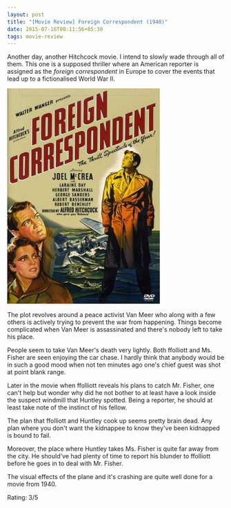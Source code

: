 ```yaml
---
layout: post
title: "[Movie Review] Foreign Correspondent (1940)"
date: 2015-07-16T00:11:56+05:30
tags: movie-review
---
```


Another day, another Hitchcock movie. I intend to slowly wade through all of them.
This one is a supposed thriller where an American reporter is assigned as the *foreign correspondent* in Europe to cover the events that lead up to a fictionalised World War II.

![Foreign Correspondent (1940);Foreign Correspondent (1940)](/img/movie-poster-foreign-correspondent.jpg)

The plot revolves around a peace activist Van Meer who along with a few others is actively trying to prevent the war from happening.
Things become complicated when Van Meer is assassinated and there's nobody left to take his place.

People seem to take Van Meer's death very lightly. Both ffolliott and Ms. Fisher are seen enjoying the car chase.
I hardly think that anybody would be in such a good mood when not ten minutes ago one's chief guest was shot at point blank range.

Later in the movie when ffolliott reveals his plans to catch Mr. Fisher, one can't help but wonder why did he not bother to at least have a look inside the suspect windmill that Huntley spotted.
Being a reporter, he should at least take note of the instinct of his fellow.

The plan that ffolliott and Huntley cook up seems pretty brain dead.
Any plan where you don't want the kidnappee to know they've been kidnapped is bound to fail.

Moreover, the place where Huntley takes Ms. Fisher is quite far away from the city.
He should've had plenty of time to report his blunder to ffolliott before he goes in to deal with Mr. Fisher.

The visual effects of the plane and it's crashing are quite well done for a movie from 1940.

Rating: 3/5

